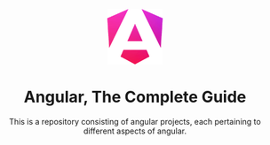 <div style="text-align: center;">
  <img src="01-starting-project/src/assets/angular-logo.png" alt="Angular Logo" style="width: 100px; height: 100px;">
  <h1>Angular, The Complete Guide</h1>
  <p>This is a repository consisting of angular projects, each pertaining to different aspects of angular.</p>
</div>
